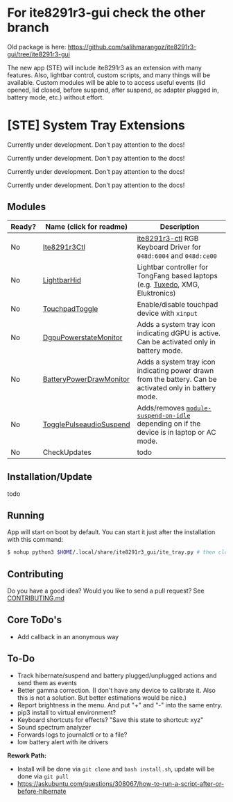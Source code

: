 # For ite8291r3-gui check the other branch

Old package is here: https://github.com/salihmarangoz/ite8291r3-gui/tree/ite8291r3-gui

The new app (STE) will include ite8291r3 as an extension with many features. Also, lightbar control, custom scripts, and many things will be available. Custom modules will be able to to access useful events (lid opened, lid closed, before suspend, after suspend, ac adapter plugged in, battery mode, etc.) without effort.



# [STE] System Tray Extensions

Currently under development. Don't pay attention to the docs!

Currently under development. Don't pay attention to the docs!

Currently under development. Don't pay attention to the docs!

Currently under development. Don't pay attention to the docs!



## Modules

| Ready? | Name (click for readme)                                      | Description                                                  |
| ------ | ------------------------------------------------------------ | ------------------------------------------------------------ |
| No     | [Ite8291r3Ctl](modules/Ite8291r3Ctl/README.md)               | [ite8291r3-ctl](https://github.com/pobrn/ite8291r3-ctl) RGB Keyboard Driver for `048d:6004` and `048d:ce00` |
| No     | [LightbarHid](modules/LightbarHid/README.md)                 | Lightbar controller for TongFang based laptops (e.g. [Tuxedo](https://www.tuxedocomputers.com/en/Infos/Help-Support/Instructions/Installation-of-keyboard-drivers-for-TUXEDO-Computers-models-with-RGB-keyboard-.tuxedo), XMG, Eluktronics) |
| No     | [TouchpadToggle](modules/TouchpadToggle/README.md)           | Enable/disable touchpad device with `xinput`                 |
| No     | [DgpuPowerstateMonitor](modules/DgpuPowerstateMonitor/README.md) | Adds a system tray icon indicating dGPU is active. Can be activated only in battery mode. |
| No     | [BatteryPowerDrawMonitor](modules/BatteryPowerDrawMonitor/README.md) | Adds a system tray icon indicating power drawn from the battery. Can be activated only in battery mode. |
| No     | [TogglePulseaudioSuspend](modules/TogglePulseaudioSuspend/README.md) | Adds/removes [`module-suspend-on-idle`](https://www.freedesktop.org/wiki/Software/PulseAudio/Documentation/User/Modules/#module-suspend-on-idle) depending on if the device is in laptop or AC mode. |
| No     | CheckUpdates                                                 | todo                                                         |



## Installation/Update

todo



## Running

App will start on boot by default. You can start it just after the installation with this command:

```bash
$ nohup python3 $HOME/.local/share/ite8291r3_gui/ite_tray.py # then close the terminal
```



## Contributing

Do you have a good idea? Would you like to send a pull request? See [CONTRIBUTING.md](CONTRIBUTING.md)





## Core ToDo's

- Add callback in an anonymous way



## To-Do

- Track hibernate/suspend and battery plugged/unplugged actions and send them as events
- Better gamma correction. (I don't have any device to calibrate it. Also this is not a solution. But better estimations would be nice.)
- Report brightness in the menu. And put "+" and "-" into the same entry.
- pip3 install to virtual environment?
- Keyboard shortcuts for effects? "Save this state to shortcut: xyz"
- Sound spectrum analyzer
- Forwards logs to journalctl or to a file?
- low battery alert with ite drivers

**Rework Path:**

- Install will be done via `git clone` and `bash install.sh`, update will be done via `git pull` 
- https://askubuntu.com/questions/308067/how-to-run-a-script-after-or-before-hibernate

 
